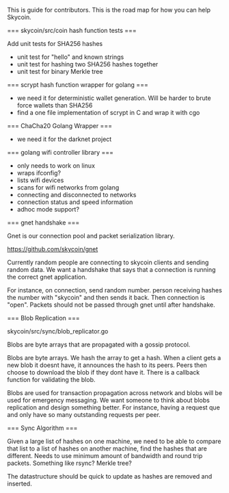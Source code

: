 This is guide for contributors. This is the road map for how you can help Skycoin.

=== skycoin/src/coin hash function tests ===

Add unit tests for SHA256 hashes
- unit test for "hello" and known strings
- unit test for hashing two SHA256 hashes together
- unit test for binary Merkle tree
 
===  scrypt hash function wrapper for golang ===

- we need it for deterministic wallet generation. Will be harder to brute force wallets than SHA256
- find a one file implementation of scrypt in C and wrap it with cgo

=== ChaCha20 Golang Wrapper ===

- we need it for the darknet project

=== golang wifi controller library ===

- only needs to work on linux
- wraps ifconfig?
- lists wifi devices
- scans for wifi networks from golang
- connecting and disconnected to networks
- connection status and speed information
- adhoc mode support?

=== gnet handshake ===

Gnet is our connection pool and packet serialization library.

https://github.com/skycoin/gnet

Currently random people are connecting to skycoin clients and sending random data. We want a handshake that says that a connection is running the correct gnet application. 

For instance, on connection, send random number. person receiving hashes the number with "skycoin" and then sends it back. Then connection is "open". Packets should not be passed through gnet until after handshake.

=== Blob Replication ===

skycoin/src/sync/blob_replicator.go

Blobs are byte arrays that are propagated with a gossip protocol.

Blobs are byte arrays. We hash the array to get a hash. When a client gets a new blob it doesnt have, it announces the hash to its peers. Peers then choose to download the blob if they dont have it. There is a callback function for validating the blob.

Blobs are used for transaction propagation across network and blobs will be used for emergency messaging. We want someone to think about blobs replication and design something better. For instance, having a request que and only have so many outstanding requests per peer.

=== Sync Algorithm ===

Given a large list of hashes on one machine, we need to be able to compare that list to a list of hashes on another machine, find the hashes that are different. Needs to use minimum amount of bandwidth and round trip packets. Something like rsync? Merkle tree?

The datastructure should be quick to update as hashes are removed and inserted.